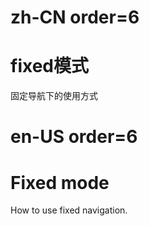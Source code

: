 # zh-CN order=6

# fixed模式

固定导航下的使用方式

# en-US order=6

# Fixed mode

How to use fixed navigation.
